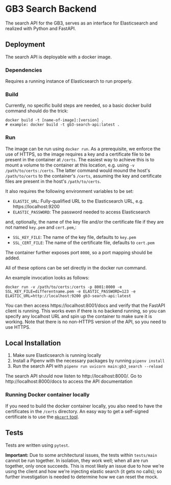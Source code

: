 # GB3 Search Backend

The search API for the GB3, serves as an interface for Elasticsearch and realized with Python and FastAPI.

## Deployment

The search API is deployable with a docker image.

### Dependencies

Requires a running instance of Elasticsearch to run properly.

### Build

Currently, no specific build steps are needed, so a basic docker build command should do the trick:

```shell
docker build -t [name-of-image]:[version] .
# example: docker build -t gb3-search-api:latest .
```

### Run

The image can be run using `docker run`. As a prerequisite, we enforce the use of HTTPS, so the image requires a key and 
a certificate file to be present in the container at `/certs`. The easiest way to achieve this is to mount a volume to 
the container at this location, e.g. using `-v /path/to/certs:/certs`. The latter command would mound the host's 
`/path/to/certs` to the container's `/certs`, assuming the key and certificate files are present in the host's 
`/path/to/certs`.

It also requires the following environment variables to be set:

* `ELASTIC_URL`: Fully-qualified URL to the Elasticsearch URL, e.g. https://localhost:9200
* `ELASTIC_PASSWORD`: The password needed to access Elasticsearch

and, optionally, the name of the key file and/or the certificate file if they are not named `key.pem` and `cert.pem`,:

* `SSL_KEY_FILE`: The name of the key file, defaults to `key.pem`
* `SSL_CERT_FILE`: The name of the certificate file, defaults to `cert.pem`

The container further exposes port `8000`, so a port mapping should be added.

All of these options can be set directly in the docker run command.

An example invocation looks as follows:

```shell
docker run -v /path/to/certs:/certs -p 8001:8000 -e SSL_KEY_FILE=differentname.pem -e ELASTIC_PASSWORD=123 -e ELASTIC_URL=http://localhost:9200 gb3-search-api:latest
```

You can then access https://localhost:8001/docs and verify that the FastAPI client is running. This works even if there
is no backend running, so you can specify any localhost URL and spin up the container to make sure it is working. Note
that there is no non-HTTPS version of the API, so you need to use HTTPS.

## Local Installation

1. Make sure Elasticsearch is running locally
2. Install a Pipenv with the necessary packages by running ```pipenv install```
3. Run the search API with ```pipenv run uvicorn main:gb3_search --reload```

The search API should now listen to http://localhost:8000/. Go to http://localhost:8000/docs to access the API
documentation

### Running Docker container locally

If you need to build the docker container locally, you also need to have the certificates in the `/certs` directory. An
easy way to get a self-signed certificate is to use the [`mkcert` tool](https://github.com/FiloSottile/mkcert).

## Tests

Tests are written using `pytest`.

**Important:** Due to some architectural issues, the tests within `tests/main` cannot be run together. In isolation,
they work well; when all are run together, only once succeeds. This is most likely an issue due to how we're using the
client and how we're injecting elastic search (it gets no calls); so further investigation is needed to determine how we
can reset the mock.